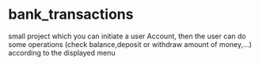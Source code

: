 # bank_transactions

small project which you can initiate a user Account, then the user can do some operations (check balance,deposit or withdraw amount of money,...) according to the displayed menu
